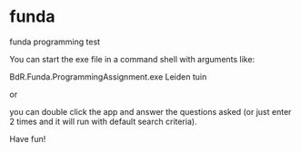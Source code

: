 # funda
funda programming test

You can start the exe file in a command shell with arguments like:

BdR.Funda.ProgrammingAssignment.exe Leiden tuin

or

you can double click the app and answer the questions asked (or just enter 2 times and it will run with default search criteria).

Have fun!
